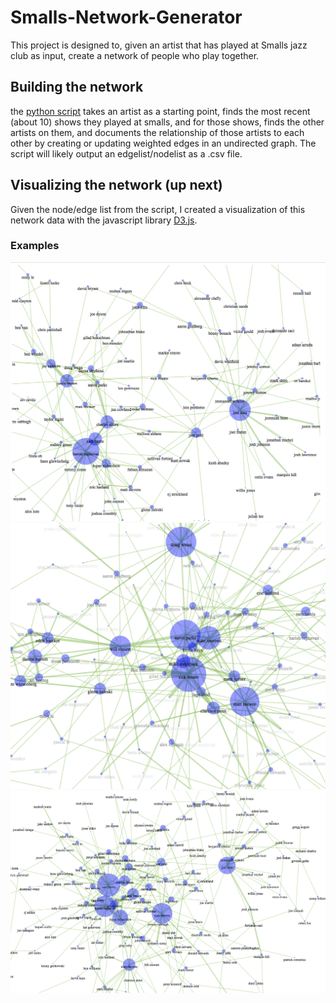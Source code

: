 # Smalls-Network-Generator

This project is designed to, given an artist that has played at Smalls jazz club as input, create a network 
of people who play together.

## Building the network
the [python script](/blob/master/networkgen.py) takes an artist as 
a starting point, finds the most recent (about 10) shows they played at smalls, and for those shows, finds the other artists on them, and documents the relationship of those artists to each other by creating or updating weighted edges in an undirected graph. The script will likely output an edgelist/nodelist as a .csv file.
## Visualizing the network (up next)
Given the node/edge list from the script, I created a visualization of this network data with the javascript library [D3.js](d3js.org).

### Examples
![](screenshots/ex1.png)
![](screenshots/ex2.png)
![](screenshots/ex3.png)